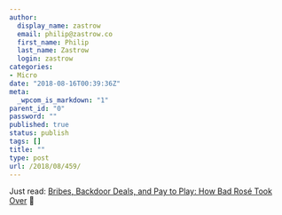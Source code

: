 ```yaml
---
author:
  display_name: zastrow
  email: philip@zastrow.co
  first_name: Philip
  last_name: Zastrow
  login: zastrow
categories:
- Micro
date: "2018-08-16T00:39:36Z"
meta:
  _wpcom_is_markdown: "1"
parent_id: "0"
password: ""
published: true
status: publish
tags: []
title: ""
type: post
url: /2018/08/459/
---
```

<p>Just read: <a href="https://www.bonappetit.com/story/rise-of-bad-rose">Bribes, Backdoor Deals, and Pay to Play: How Bad Rosé Took Over</a> 📰</p>

